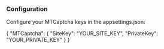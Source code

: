 ### Configuration

Configure your MTCaptcha keys in the appsettings.json:

{
  "MTCaptcha": {
    "SiteKey": "YOUR_SITE_KEY",
    "PrivateKey": "YOUR_PRIVATE_KEY"
  }
}

